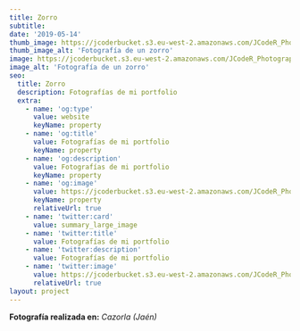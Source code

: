 ```yaml
---
title: Zorro
subtitle:
date: '2019-05-14'
thumb_image: https://jcoderbucket.s3.eu-west-2.amazonaws.com/JCodeR_Photography/mini-mamifero-1.jpg
thumb_image_alt: 'Fotografía de un zorro'
image: https://jcoderbucket.s3.eu-west-2.amazonaws.com/JCodeR_Photography/mamifero-1.jpg
image_alt: 'Fotografía de un zorro'
seo:
  title: Zorro
  description: Fotografías de mi portfolio
  extra:
    - name: 'og:type'
      value: website
      keyName: property
    - name: 'og:title'
      value: Fotografías de mi portfolio
      keyName: property
    - name: 'og:description'
      value: Fotografías de mi portfolio
      keyName: property
    - name: 'og:image'
      value: https://jcoderbucket.s3.eu-west-2.amazonaws.com/JCodeR_Photography/mini-mamifero-1.jpg
      keyName: property
      relativeUrl: true
    - name: 'twitter:card'
      value: summary_large_image
    - name: 'twitter:title'
      value: Fotografías de mi portfolio
    - name: 'twitter:description'
      value: Fotografías de mi portfolio
    - name: 'twitter:image'
      value: https://jcoderbucket.s3.eu-west-2.amazonaws.com/JCodeR_Photography/mini-mamifero-1.jpg
      relativeUrl: true
layout: project
---
```


**Fotografía realizada en:**  *Cazorla (Jaén)*
